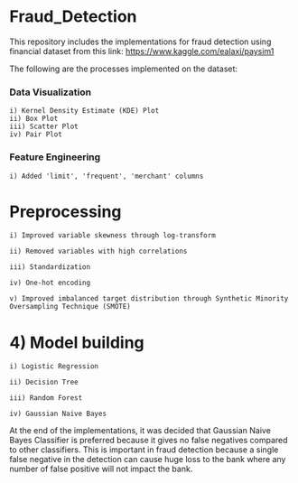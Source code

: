 # Fraud_Detection

This repository includes the implementations for fraud detection using financial dataset from this link: https://www.kaggle.com/ealaxi/paysim1

The following are the processes implemented on the dataset:
### Data Visualization
    i) Kernel Density Estimate (KDE) Plot
    ii) Box Plot
    iii) Scatter Plot
    iv) Pair Plot
    
### Feature Engineering
    i) Added 'limit', 'frequent', 'merchant' columns
    
# Preprocessing
    
    i) Improved variable skewness through log-transform
    
    ii) Removed variables with high correlations
    
    iii) Standardization
    
    iv) One-hot encoding
    
    v) Improved imbalanced target distribution through Synthetic Minority Oversampling Technique (SMOTE)

# 4) Model building
    
    i) Logistic Regression
    
    ii) Decision Tree
    
    iii) Random Forest
    
    iv) Gaussian Naive Bayes
    
At the end of the implementations, it was decided that Gaussian Naive Bayes Classifier is preferred because it gives no false negatives compared to other classifiers. This is important in fraud detection because a single false negative in the detection can cause huge loss to the bank where any number of false positive will not impact the bank.
    

